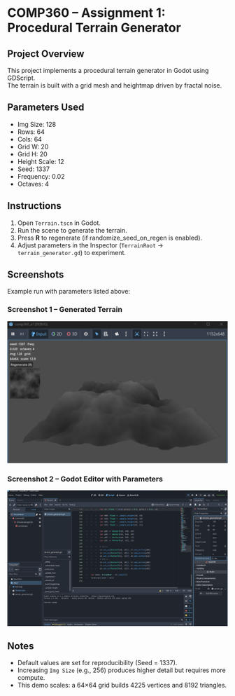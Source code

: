 ﻿# COMP360 – Assignment 1: Procedural Terrain Generator

## Project Overview
This project implements a procedural terrain generator in Godot using GDScript.  
The terrain is built with a grid mesh and heightmap driven by fractal noise.

## Parameters Used
- Img Size: 128  
- Rows: 64  
- Cols: 64  
- Grid W: 20  
- Grid H: 20  
- Height Scale: 12  
- Seed: 1337  
- Frequency: 0.02  
- Octaves: 4  

## Instructions
1. Open `Terrain.tscn` in Godot.  
2. Run the scene to generate the terrain.  
3. Press **R** to regenerate (if randomize_seed_on_regen is enabled).  
4. Adjust parameters in the Inspector (`TerrainRoot` → `terrain_generator.gd`) to experiment.

## Screenshots
Example run with parameters listed above:
### Screenshot 1 – Generated Terrain
![Terrain Screenshot](docs/screenshot1.png)

### Screenshot 2 – Godot Editor with Parameters
![Editor Screenshot](docs/screenshot2.png)
## Notes
- Default values are set for reproducibility (Seed = 1337).  
- Increasing `Img Size` (e.g., 256) produces higher detail but requires more compute.  
- This demo scales: a 64×64 grid builds 4225 vertices and 8192 triangles.
